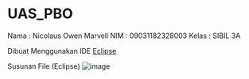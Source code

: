 # UAS_PBO

Nama   : Nicolaus Owen Marvell
NIM    : 09031182328003
Kelas  : SIBIL 3A

Dibuat Menggunakan IDE [Eclipse](https://eclipseide.org)

Susunan File (Eclipse)
![image](https://github.com/user-attachments/assets/2c9639ad-a71f-4158-b5ab-69b0b6a76125)


